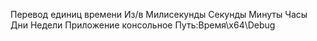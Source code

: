 Перевод единиц времени
Из/в
Милисекунды
Секунды
Минуты
Часы
Дни
Недели
Приложение консольное
Путь:Время\x64\Debug
